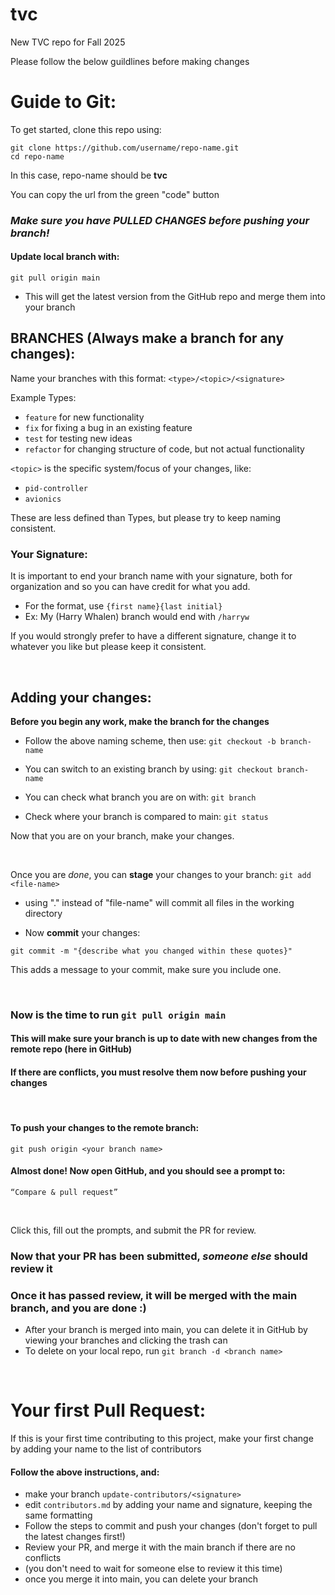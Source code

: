 # tvc
New TVC repo for Fall 2025

Please follow the below guildlines before making changes

# Guide to Git:
To get started, clone this repo using:
```
git clone https://github.com/username/repo-name.git
cd repo-name
```
In this case, repo-name should be **tvc**

You can copy the url from the green "code" button

### *Make sure you have PULLED CHANGES before pushing your branch!*
#### Update local branch with:
```git pull origin main```

- This will get the latest version from the GitHub repo and merge them into your branch


## BRANCHES (Always make a branch for any changes):

Name your branches with this format:
```<type>/<topic>/<signature>```

Example Types:
- ```feature``` for new functionality
- ```fix``` for fixing a bug in an existing feature
- ```test``` for testing new ideas
- ```refactor``` for changing structure of code, but not actual functionality

```<topic>``` is the specific system/focus of your changes, like:
- ```pid-controller```
- ```avionics```
  
These are less defined than Types, but please try to keep naming consistent.

### Your Signature:

It is important to end your branch name with your signature, both for organization and so you can have credit for what you add.
 - For the format, use ```{first name}{last initial}```
 - Ex: My (Harry Whalen) branch would end with ```/harryw```

If you would strongly prefer to have a different signature, change it to whatever you like but please keep it consistent.

<br>

## Adding your changes:

**Before you begin any work, make the branch for the changes**

- Follow the above naming scheme, then use:
```git checkout -b branch-name```

- You can switch to an existing branch by using:
```git checkout branch-name```

- You can check what branch you are on with:
```git branch```

- Check where your branch is compared to main:
```git status```

Now that you are on your branch, make your changes.

<br>

Once you are *done*, you can **stage** your changes to your branch:
```git add <file-name>```

- using "." instead of "file-name" will commit all files in the working directory

- Now **commit** your changes:

```git commit -m "{describe what you changed within these quotes}"```

This adds a message to your commit, make sure you include one.

<br>


### Now is the time to run ```git pull origin main```
#### This will make sure your branch is up to date with new changes from the remote repo (here in GitHub)

#### If there are conflicts, you must resolve them now before pushing your changes

<br>

#### To push your changes to the remote branch:

```git push origin <your branch name>```

#### Almost done! Now open GitHub, and you should see a prompt to:
```“Compare & pull request”```

<br>

Click this, fill out the prompts, and submit the PR for review.

### Now that your PR has been submitted, *someone else* should review it

### Once it has passed review, it will be merged with the main branch, and you are done :)

- After your branch is merged into main, you can delete it in GitHub by viewing your branches and clicking the trash can
- To delete on your local repo, run
```git branch -d <branch name>```

<br>

# Your first Pull Request:

If this is your first time contributing to this project, make your first change by adding your name to the list of contributors

#### Follow the above instructions, and:

- make your branch ```update-contributors/<signature>```
- edit ```contributors.md``` by adding your name and signature, keeping the same formatting
- Follow the steps to commit and push your changes (don't forget to pull the latest changes first!)
- Review your PR, and merge it with the main branch if there are no conflicts
- (you don't need to wait for someone else to review it this time)
- once you merge it into main, you can delete your branch


